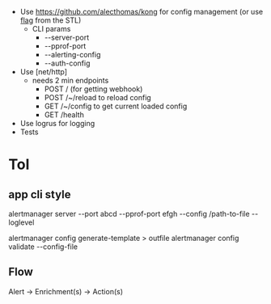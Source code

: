 - Use https://github.com/alecthomas/kong for config management (or use [flag](https://pkg.go.dev/flag) from the STL)
  - CLI params
    - --server-port
    - --pprof-port
    - --alerting-config
    - --auth-config
- Use [net/http]
  - needs 2 min endpoints
    - POST / (for getting webhook)
    - POST /~/reload to reload config
    - GET /~/config to get current loaded config
    - GET /health
- Use logrus for logging
- Tests

# Tol

## app cli style

alertmanager server --port abcd --pprof-port efgh --config /path-to-file --loglevel

alertmanager config generate-template > outfile
alertmanager config validate --config-file

## Flow

Alert -> Enrichment(s) -> Action(s)
